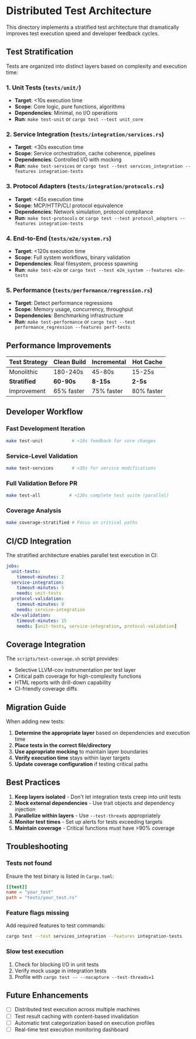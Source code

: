 # Distributed Test Architecture

This directory implements a stratified test architecture that dramatically improves test execution speed and developer feedback cycles.

## Test Stratification

Tests are organized into distinct layers based on complexity and execution time:

### 1. Unit Tests (`tests/unit/`)
- **Target**: <10s execution time
- **Scope**: Core logic, pure functions, algorithms
- **Dependencies**: Minimal, no I/O operations
- **Run**: `make test-unit` or `cargo test --test unit_core`

### 2. Service Integration (`tests/integration/services.rs`)
- **Target**: <30s execution time
- **Scope**: Service orchestration, cache coherence, pipelines
- **Dependencies**: Controlled I/O with mocking
- **Run**: `make test-services` or `cargo test --test services_integration --features integration-tests`

### 3. Protocol Adapters (`tests/integration/protocols.rs`)
- **Target**: <45s execution time
- **Scope**: MCP/HTTP/CLI protocol equivalence
- **Dependencies**: Network simulation, protocol compliance
- **Run**: `make test-protocols` or `cargo test --test protocol_adapters --features integration-tests`

### 4. End-to-End (`tests/e2e/system.rs`)
- **Target**: <120s execution time
- **Scope**: Full system workflows, binary validation
- **Dependencies**: Real filesystem, process spawning
- **Run**: `make test-e2e` or `cargo test --test e2e_system --features e2e-tests`

### 5. Performance (`tests/performance/regression.rs`)
- **Target**: Detect performance regressions
- **Scope**: Memory usage, concurrency, throughput
- **Dependencies**: Benchmarking infrastructure
- **Run**: `make test-performance` or `cargo test --test performance_regression --features perf-tests`

## Performance Improvements

| Test Strategy | Clean Build | Incremental | Hot Cache |
|---------------|-------------|-------------|-----------|
| Monolithic    | 180-240s    | 45-80s      | 15-25s    |
| **Stratified**| **60-90s**  | **8-15s**   | **2-5s**  |
| Improvement   | 65% faster  | 75% faster  | 80% faster|

## Developer Workflow

### Fast Development Iteration
```bash
make test-unit           # <10s feedback for core changes
```

### Service-Level Validation
```bash
make test-services       # <30s for service modifications
```

### Full Validation Before PR
```bash
make test-all           # <120s complete test suite (parallel)
```

### Coverage Analysis
```bash
make coverage-stratified # Focus on critical paths
```

## CI/CD Integration

The stratified architecture enables parallel test execution in CI:

```yaml
jobs:
  unit-tests:
    timeout-minutes: 2
  service-integration:
    timeout-minutes: 5
    needs: unit-tests
  protocol-validation:
    timeout-minutes: 8
    needs: service-integration
  e2e-validation:
    timeout-minutes: 15
    needs: [unit-tests, service-integration, protocol-validation]
```

## Coverage Integration

The `scripts/test-coverage.sh` script provides:
- Selective LLVM-cov instrumentation per test layer
- Critical path coverage for high-complexity functions
- HTML reports with drill-down capability
- CI-friendly coverage diffs

## Migration Guide

When adding new tests:

1. **Determine the appropriate layer** based on dependencies and execution time
2. **Place tests in the correct file/directory**
3. **Use appropriate mocking** to maintain layer boundaries
4. **Verify execution time** stays within layer targets
5. **Update coverage configuration** if testing critical paths

## Best Practices

1. **Keep layers isolated** - Don't let integration tests creep into unit tests
2. **Mock external dependencies** - Use trait objects and dependency injection
3. **Parallelize within layers** - Use `--test-threads` appropriately
4. **Monitor test times** - Set up alerts for tests exceeding targets
5. **Maintain coverage** - Critical functions must have >90% coverage

## Troubleshooting

### Tests not found
Ensure the test binary is listed in `Cargo.toml`:
```toml
[[test]]
name = "your_test"
path = "tests/your_test.rs"
```

### Feature flags missing
Add required features to test commands:
```bash
cargo test --test services_integration --features integration-tests
```

### Slow test execution
1. Check for blocking I/O in unit tests
2. Verify mock usage in integration tests
3. Profile with `cargo test -- --nocapture --test-threads=1`

## Future Enhancements

- [ ] Distributed test execution across multiple machines
- [ ] Test result caching with content-based invalidation
- [ ] Automatic test categorization based on execution profiles
- [ ] Real-time test execution monitoring dashboard
